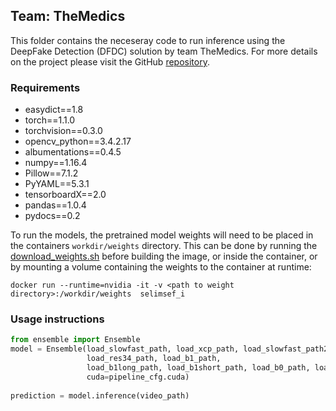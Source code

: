 ## Team: TheMedics
This folder contains the neceseray code to run inference using the DeepFake Detection (DFDC) solution by team TheMedics.  For more details on the project please visit the GitHub [repository](https://github.com/jphdotam/DFDC).

### Requirements
 
- easydict==1.8
- torch==1.1.0
- torchvision==0.3.0
- opencv_python==3.4.2.17
- albumentations==0.4.5
- numpy==1.16.4
- Pillow==7.1.2
- PyYAML==5.3.1
- tensorboardX==2.0
- pandas==1.0.4
- pydocs==0.2


To run the models, the pretrained model weights will need to be placed in the containers `workdir/weights` directory.  This can be done by running the [download_weights.sh](./download_weights.sh) before building the image, or inside the container, or by mounting a volume containing the weights to the container at runtime:

```
docker run --runtime=nvidia -it -v <path to weight directory>:/workdir/weights  selimsef_i
```    


### Usage instructions

``` python
from ensemble import Ensemble
model = Ensemble(load_slowfast_path, load_xcp_path, load_slowfast_path2, load_slowfast_path3, load_b3_path,
                 load_res34_path, load_b1_path,
                 load_b1long_path, load_b1short_path, load_b0_path, load_slowfast_path4, frame_nums,
                 cuda=pipeline_cfg.cuda)
		 
prediction = model.inference(video_path)
```
